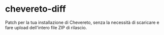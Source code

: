 # chevereto-diff
Patch per la tua installazione di Chevereto, senza la necessità di scaricare e fare upload dell'intero file ZIP di rilascio.
